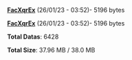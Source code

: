 [**FacXqrEx**](/data/FacXqrEx.txt) (26/01/23 - 03:52)- 5196 bytes

[**FacXqrEx**](/data/FacXqrEx.txt) (26/01/23 - 03:52)- 5196 bytes

**Total Datas**: 6428

**Total Size**: 37.96 MB / 38.0 MB